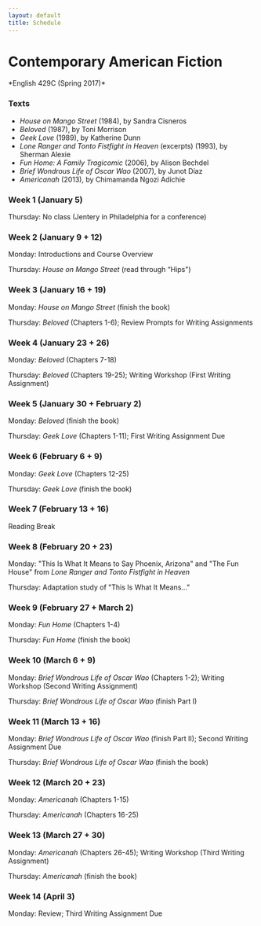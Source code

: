 ```yaml
---
layout: default
title: Schedule
---
```

# Contemporary American Fiction
<div class="lead pretty-links">
*English 429C (Spring 2017)* 

### Texts 
* *House on Mango Street* (1984), by Sandra Cisneros 
* *Beloved* (1987), by Toni Morrison 
* *Geek Love* (1989), by Katherine Dunn 
* *Lone Ranger and Tonto Fistfight in Heaven* (excerpts) (1993), by Sherman Alexie
* *Fun Home: A Family Tragicomic* (2006), by Alison Bechdel
* *Brief Wondrous Life of Oscar Wao* (2007), by Junot Díaz
* *Americanah* (2013), by Chimamanda Ngozi Adichie

### Week 1 (January 5) 

Thursday: No class (Jentery in Philadelphia for a conference)  

### Week 2 (January 9 + 12) 

Monday: Introductions and Course Overview  

Thursday: *House on Mango Street* (read through “Hips") 

### Week 3 (January 16 + 19) 

Monday: *House on Mango Street* (finish the book)  

Thursday: *Beloved* (Chapters 1-6); Review Prompts for Writing Assignments    

### Week 4 (January 23 + 26)

Monday: *Beloved* (Chapters 7-18)   

Thursday: *Beloved* (Chapters 19-25); Writing Workshop (First Writing Assignment)

### Week 5 (January 30 + February 2)  

Monday:	*Beloved* (finish the book) 

Thursday:	*Geek Love* (Chapters 1-11); First Writing Assignment Due  

### Week 6 (February 6 + 9) 

Monday: *Geek Love* (Chapters 12-25) 

Thursday: *Geek Love* (finish the book) 

### Week 7 (February 13 + 16)

Reading Break 

### Week 8 (February 20 + 23)  

Monday: "This Is What It Means to Say Phoenix, Arizona" and "The Fun House" from *Lone Ranger and Tonto Fistfight in Heaven* 

Thursday:	Adaptation study of "This Is What It Means..." 

### Week 9 (February 27 + March 2) 

Monday: *Fun Home* (Chapters 1-4) 

Thursday:	*Fun Home* (finish the book)

### Week 10 (March 6 + 9)  

Monday:	*Brief Wondrous Life of Oscar Wao* (Chapters 1-2); Writing Workshop (Second Writing Assignment)

Thursday: *Brief Wondrous Life of Oscar Wao* (finish Part I)

### Week 11 (March 13 + 16)

Monday: *Brief Wondrous Life of Oscar Wao* (finish Part II); Second Writing Assignment Due

Thursday:	*Brief Wondrous Life of Oscar Wao* (finish the book) 

### Week 12 (March 20 + 23) 

Monday:	*Americanah* (Chapters 1-15)  

Thursday: *Americanah* (Chapters 16-25)

### Week 13 (March 27 + 30)  

Monday:	*Americanah* (Chapters 26-45); Writing Workshop (Third Writing Assignment) 

Thursday:	*Americanah* (finish the book)

### Week 14 (April 3)

Monday: Review; Third Writing Assignment Due
</div>
